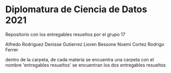 # Diplomatura de Ciencia de Datos 2021

Repositorio con los entregables resueltos por el grupo 17

Alfredo Rodriguez
Denisse Gutierrez
Lioren Bessone
Noemi Cortez
Rodrigo Ferrer

dentro de la carpeta, de cada materia se encuentra una carpeta con el nombre 'entregables resueltos' se encuentran los dos entregables resueltos
